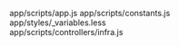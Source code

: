 app/scripts/app.js 
app/scripts/constants.js   
app/styles/_variables.less   
app/scripts/controllers/infra.js   
